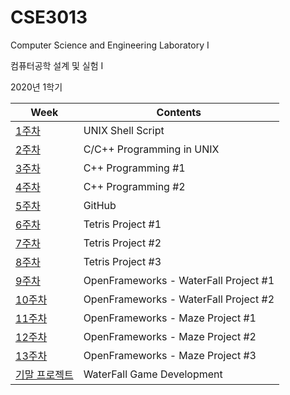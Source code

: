 # CSE3013
Computer Science and Engineering Laboratory I

컴퓨터공학 설계 및 실험 I

2020년 1학기

| Week                              | Contents                              |
| --------------------------------- | ------------------------------------- |
| [1주차](/01주차)                  | UNIX Shell Script                     |
| [2주차](/02주차)                  | C/C++ Programming in UNIX             |
| [3주차](/03주차)                  | C++ Programming #1                    |
| [4주차](/04주차)                  | C++ Programming #2                    |
| [5주차](/05주차)                  | GitHub                                |
| [6주차](/06주차)                  | Tetris Project #1                     |
| [7주차](/07주차)                  | Tetris Project #2                     |
| [8주차](/08주차)                  | Tetris Project #3                     |
| [9주차](/09주차)                  | OpenFrameworks - WaterFall Project #1 |
| [10주차](/10주차)                 | OpenFrameworks - WaterFall Project #2 |
| [11주차](/11주차)                 | OpenFrameworks - Maze Project #1      |
| [12주차](/12주차)                 | OpenFrameworks - Maze Project #2      |
| [13주차](/13주차)                 | OpenFrameworks - Maze Project #3      |
| [기말 프로젝트](/기말%20프로젝트) | WaterFall Game Development            |

